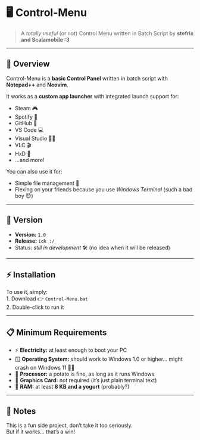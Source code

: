# 🖥️ Control-Menu  

> A *totally useful* (or not) Control Menu written in Batch Script by **stefrix and Scalamobile :3**  

---

## 📌 Overview  
Control-Menu is a **basic Control Panel** written in batch script with **Notepad++** and **Neovim**.  

It works as a **custom app launcher** with integrated launch support for:  
- Steam 🎮  
- Spotify 🎵  
- GitHub 🐙  
- VS Code 💻  
- Visual Studio 🧑‍💻  
- VLC 🎬  
- HxD 🧩  
- …and more!  

You can also use it for:  
- Simple file management 📂  
- Flexing on your friends because you use *Windows Terminal* (such a bad boy 😈)  

---

## 🚀 Version  
- **Version:** `1.0`  
- **Release:** `idk :/`  
- Status: *still in development* 🛠️ (no idea when it will be released)  

---

## ⚡ Installation  
To use it, simply:  
    1. Download 👉 `Control-Menu.bat`  
    2. Double-click to run it  

---

## 📋 Minimum Requirements  
- ⚡ **Electricity:** at least enough to boot your PC  
- 🪟 **Operating System:** should work to Windows 1.0 or higher... might crash on Windows 11 🤷‍♂️
- 🥔 **Processor:** a potato is fine, as long as it runs Windows  
- 🎨 **Graphics Card:** not required (it’s just plain terminal text)  
- 💾 **RAM:** at least **8 KB and a yogurt** (probably?)  

---

## 🤔 Notes  
This is a fun side project, don’t take it too seriously.  
But if it works… that’s a win!   
